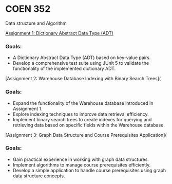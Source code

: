 # COEN 352
Data structure and Algorithm

[Assignment 1: Dictionary Abstract Data Type (ADT)](https://github.com/mdkaba/COEN352/tree/main/Assignment%201-%20COEN352)

### Goals:
- A Dictionary Abstract Data Type (ADT) based on key-value pairs.
- Develop a comprehensive test suite using JUnit 5 to validate the functionality of the implemented dictionary ADT.

[Assignment 2: Warehouse Database Indexing with Binary Search Trees](

### Goals:
- Expand the functionality of the Warehouse database introduced in Assignment 1.
- Explore indexing techniques to improve data retrieval efficiency.
- Implement binary search trees to create indexes for querying and retrieving data based on specific fields within the Warehouse database.

[Assignment 3: Graph Data Structure and Course Prerequisites Application](

### Goals:
- Gain practical experience in working with graph data structures.
- Implement algorithms to manage course prerequisites efficiently.
- Develop a simple application to handle course prerequisites using graph data structure concepts.
